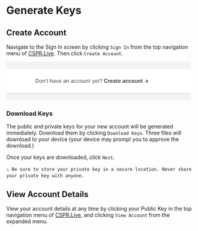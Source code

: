 # Generate Keys

## Create Account

Navigate to the Sign In screen by clicking `Sign In` from the top navigation menu of [CSPR.Live](https://cspr.live). Then click `Create Account`.

![CSPR Live Create Account](../../assets/Generate-Keys/00-CSPR-Live-Create-Account.png)

### Download Keys

The public and private keys for your new account will be generated immediately. Download them by clicking `Download Keys`. Three files will download to your device (your device may prompt you to approve the download.) 

Once your keys are downloaded, click `Next`.

`⚠️ Be sure to store your private key in a secure location. Never share your private key with anyone.`

## View Account Details

View your account details at any time by clicking your Public Key in the top navigation menu of [CSPR.Live](https://cspr.live), and clicking `View Account` from the expanded menu.
